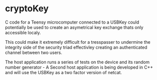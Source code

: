 # cryptoKey

C code for a Teensy microcomputer connected to a USBKey could potentially be used to create an asymetrical key exchange thats only
accessible localy. 

This could make it extremely difficult for a tresspasser to undermine the integrity side of the security triad effectivley creating
an authenticated channel between two users.

The host application runs a series of tests on the device and its random number generator - 
A Second host application is being developed in C++ and will use the USBKey as a two factor version of netcat.
